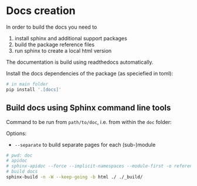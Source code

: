 # Docs creation

In order to build the docs you need to 

  1. install sphinx and additional support packages
  2. build the package reference files
  3. run sphinx to create a local html version

The documentation is build using readthedocs automatically.

Install the docs dependencies of the package (as speciefied in toml):

```bash
# in main folder
pip install '.[docs]'
```

## Build docs using Sphinx command line tools

Command to be run from `path/to/doc`, i.e. from within the `doc` folder: 

Options:
  - `--separate` to build separate pages for each (sub-)module

```bash	
# pwd: doc
# apidoc
# sphinx-apidoc --force --implicit-namespaces --module-first -o reference ../vamb
# build docs
sphinx-build -n -W --keep-going -b html ./ ./_build/
```
